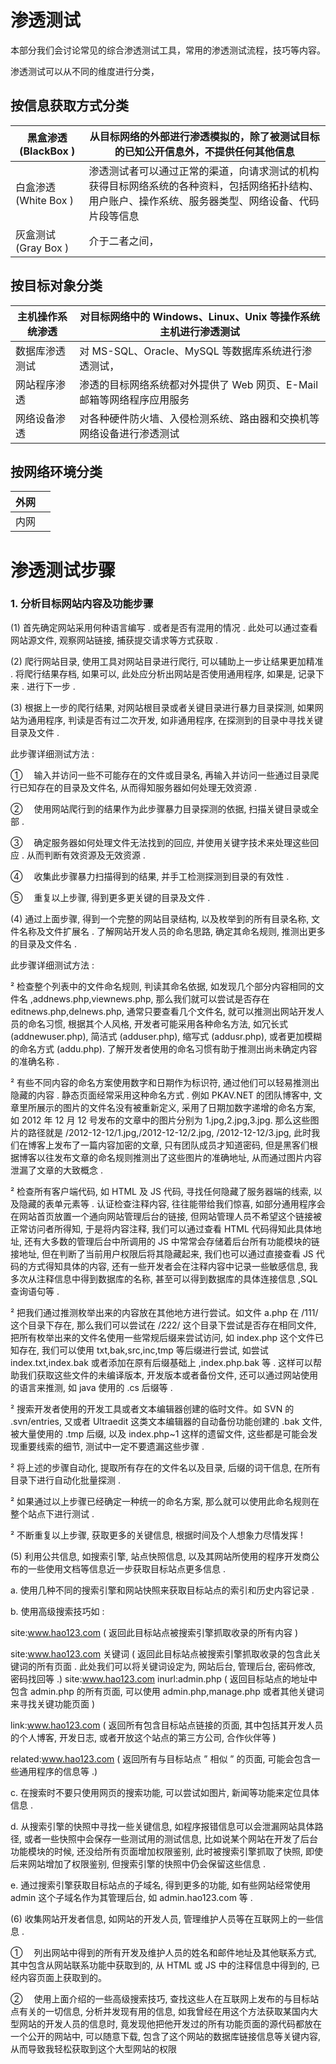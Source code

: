 # 渗透测试

本部分我们会讨论常见的综合渗透测试工具，常用的渗透测试流程，技巧等内容。

渗透测试可以从不同的维度进行分类，

## 按信息获取方式分类

| 黑盒渗透(BlackBox )  | 从目标网络的外部进行渗透模拟的，除了被测试目标的已知公开信息外，不提供任何其他信息                                                                   |
| -------------------- | ---------------------------------------------------------------------------------------------------------------------------------------------------- |
| 白盒渗透(White Box ) | 渗透测试者可以通过正常的渠道，向请求测试的机构获得目标网络系统的各种资料，包括网络拓扑结构、用户账户、操作系统、服务器类型、网络设备、代码片段等信息 |
| 灰盒测试(Gray Box )  | 介于二者之间，                                                                                                                                       |

## 按目标对象分类

| 主机操作系统渗透 | 对目标网络中的 Windows、Linux、Unix 等操作系统主机进行渗透测试         |
| ---------------- | ---------------------------------------------------------------------- |
| 数据库渗透测试   | 对 MS-SQL、Oracle、MySQL 等数据库系统进行渗透测试，                    |
| 网站程序渗透     | 渗透的目标网络系统都对外提供了 Web 网页、E-Mail 邮箱等网络程序应用服务 |
| 网络设备渗透     | 对各种硬件防火墙、入侵检测系统、路由器和交换机等网络设备进行渗透测试   |

## 按网络环境分类

| 外网 |     |
| ---- | --- |
| 内网 |     |

# 渗透测试步骤

### 1. 分析目标网站内容及功能步骤

(1) 首先确定网站采用何种语言编写 . 或者是否有混用的情况 . 此处可以通过查看网站源文件, 观察网站链接, 捕获提交请求等方式获取 .

(2) 爬行网站目录, 使用工具对网站目录进行爬行, 可以辅助上一步让结果更加精准 . 将爬行结果存档, 如果可以, 此处应分析出网站是否使用通用程序, 如果是, 记录下来 . 进行下一步 .

(3) 根据上一步的爬行结果, 对网站根目录或者关键目录进行暴力目录探测, 如果网站为通用程序, 判读是否有过二次开发, 如非通用程序, 在探测到的目录中寻找关键目录及文件 .

此步骤详细测试方法 :

① 　输入并访问一些不可能存在的文件或目录名, 再输入并访问一些通过目录爬行已知存在的目录及文件名, 从而得知服务器如何处理无效资源 .

② 　使用网站爬行到的结果作为此步骤暴力目录探测的依据, 扫描关键目录或全部 .

③ 　确定服务器如何处理文件无法找到的回应, 并使用关键字技术来处理这些回应 . 从而判断有效资源及无效资源 .

④ 　收集此步骤暴力扫描得到的结果, 并手工检测探测到目录的有效性 .

⑤ 　重复以上步骤, 得到更多更关键的目录及文件 .

(4) 通过上面步骤, 得到一个完整的网站目录结构, 以及枚举到的所有目录名称, 文件名称及文件扩展名 . 了解网站开发人员的命名思路, 确定其命名规则, 推测出更多的目录及文件名 .

此步骤详细测试方法 :

² 检查整个列表中的文件命名规则, 判读其命名依据, 如发现几个部分内容相同的文件名 ,addnews.php,viewnews.php, 那么我们就可以尝试是否存在 editnews.php,delnews.php, 通常只要查看几个文件名, 就可以推测出网站开发人员的命名习惯, 根据其个人风格, 开发者可能采用各种命名方法, 如冗长式 (addnewuser.php), 简洁式 (adduser.php), 缩写式 (addusr.php), 或者更加模糊的命名方式 (addu.php). 了解开发者使用的命名习惯有助于推测出尚未确定内容的准确名称 .

² 有些不同内容的命名方案使用数字和日期作为标识符, 通过他们可以轻易推测出隐藏的内容 . 静态页面经常采用这种命名方式 . 例如 PKAV.NET 的团队博客中, 文章里所展示的图片的文件名没有被重新定义, 采用了日期加数字递增的命名方案, 如 2012 年 12 月 12 号发布的文章中的图片分别为 1.jpg,2.jpg,3.jpg. 那么这些图片的路径就是 /2012-12-12/1.jpg,/2012-12-12/2.jpg, /2012-12-12/3.jpg, 此时我们在博客上发布了一篇内容加密的文章, 只有团队成员才知道密码, 但是黑客们根据博客以往发布文章的命名规则推测出了这些图片的准确地址, 从而通过图片内容泄漏了文章的大致概念 .

² 检查所有客户端代码, 如 HTML 及 JS 代码, 寻找任何隐藏了服务器端的线索, 以及隐藏的表单元素等 . 认证检查注释内容, 往往能带给我们惊喜, 如部分通用程序会在网站首页放置一个通向网站管理后台的链接, 但网站管理人员不希望这个链接被正常访问者所得知, 于是将内容注释, 我们可以通过查看 HTML 代码得知此具体地址, 还有大多数的管理后台中所调用的 JS 中常常会存储着后台所有功能模块的链接地址, 但在判断了当前用户权限后将其隐藏起来, 我们也可以通过直接查看 JS 代码的方式得知具体的内容, 还有一些开发者会在注释内容中记录一些敏感信息, 我多次从注释信息中得到数据库的名称, 甚至可以得到数据库的具体连接信息 ,SQL 查询语句等 .

² 把我们通过推测枚举出来的内容放在其他地方进行尝试。如文件 a.php 在 /111/ 这个目录下存在, 那么我们可以尝试在 /222/ 这个目录下尝试是否存在相同文件, 把所有枚举出来的文件名使用一些常规后缀来尝试访问, 如 index.php 这个文件已知存在, 我们可以使用 txt,bak,src,inc,tmp 等后缀进行尝试, 如尝试 index.txt,index.bak 或者添加在原有后缀基础上 ,index.php.bak 等 . 这样可以帮助我们获取这些文件的未编译版本, 开发版本或者备份文件, 还可以通过网站使用的语言来推测, 如 java 使用的 .cs 后缀等 .

² 搜索开发者使用的开发工具或者文本编辑器创建的临时文件。如 SVN 的 .svn/entries, 又或者 Ultraedit 这类文本编辑器的自动备份功能创建的 .bak 文件, 被大量使用的 .tmp 后缀, 以及 index.php~1 这样的遗留文件, 这些都是可能会发现重要线索的细节, 测试中一定不要遗漏这些步骤 .

² 将上述的步骤自动化, 提取所有存在的文件名以及目录, 后缀的词干信息, 在所有目录下进行自动化批量探测 .

² 如果通过以上步骤已经确定一种统一的命名方案, 那么就可以使用此命名规则在整个站点下进行测试 .

² 不断重复以上步骤, 获取更多的关键信息, 根据时间及个人想象力尽情发挥 !

(5) 利用公共信息, 如搜索引擎, 站点快照信息, 以及其网站所使用的程序开发商公布的一些使用文档等信息近一步获取目标站点更多信息 .

a. 使用几种不同的搜索引擎和网站快照来获取目标站点的索引和历史内容记录 .

b. 使用高级搜索技巧如 :

site:www.hao123.com ( 返回此目标站点被搜索引擎抓取收录的所有内容 )

site:www.hao123.com 关键词 ( 返回此目标站点被搜索引擎抓取收录的包含此关键词的所有页面 . 此处我们可以将关键词设定为, 网站后台, 管理后台, 密码修改, 密码找回等 .) site:www.hao123.com inurl:admin.php ( 返回目标站点的地址中包含 admin.php 的所有页面, 可以使用 admin.php,manage.php 或者其他关键词来寻找关键功能页面 )

link:www.hao123.com ( 返回所有包含目标站点链接的页面, 其中包括其开发人员的个人博客, 开发日志, 或者开放这个站点的第三方公司, 合作伙伴等 )

related:www.hao123.com ( 返回所有与目标站点 ” 相似 ” 的页面, 可能会包含一些通用程序的信息等 .)

c. 在搜索时不要只使用网页的搜索功能, 可以尝试如图片, 新闻等功能来定位具体信息 .

d. 从搜索引擎的快照中寻找一些关键信息, 如程序报错信息可以会泄漏网站具体路径, 或者一些快照中会保存一些测试用的测试信息, 比如说某个网站在开发了后台功能模块的时候, 还没给所有页面增加权限鉴别, 此时被搜索引擎抓取了快照, 即使后来网站增加了权限鉴别, 但搜索引擎的快照中仍会保留这些信息 .

e. 通过搜索引擎获取目标站点的子域名, 得到更多的功能, 如有些网站经常使用 admin 这个子域名作为其管理后台, 如 admin.hao123.com 等 .

(6) 收集网站开发者信息, 如网站的开发人员, 管理维护人员等在互联网上的一些信息 .

① 　列出网站中得到的所有开发及维护人员的姓名和邮件地址及其他联系方式, 其中包含从网站联系功能中获取到的, 从 HTML 或 JS 中的注释信息中得到的, 已经内容页面上获取到的。

② 　使用上面介绍的一些高级搜索技巧, 查找这些人在互联网上发布的与目标站点有关的一切信息, 分析并发现有用的信息, 如我曾经在用这个方法获取某国内大型网站的开发人员的信息时, 竟发现他把他开发过的所有功能页面的源代码都放在一个公开的网站中, 可以随意下载, 包含了这个网站的数据库链接信息等关键内容, 从而导致我轻松获取到这个大型网站的权限
